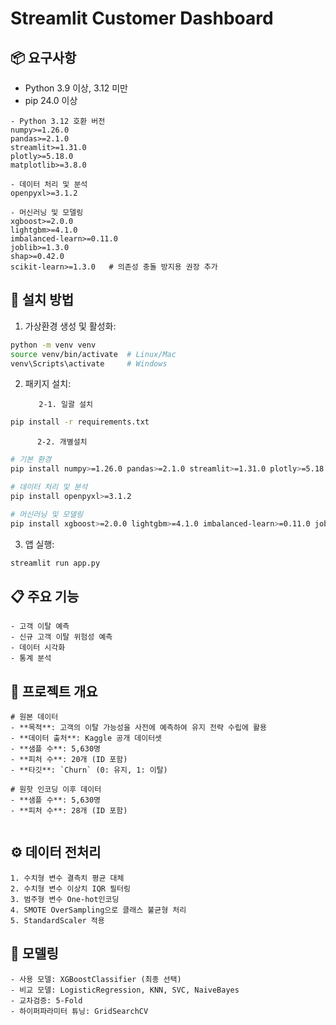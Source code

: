 # Streamlit Customer Dashboard

## 📦 요구사항

- Python 3.9 이상, 3.12 미만
- pip 24.0 이상
```
- Python 3.12 호환 버전
numpy>=1.26.0
pandas>=2.1.0
streamlit>=1.31.0
plotly>=5.18.0
matplotlib>=3.8.0

- 데이터 처리 및 분석
openpyxl>=3.1.2

- 머신러닝 및 모델링
xgboost>=2.0.0
lightgbm>=4.1.0
imbalanced-learn>=0.11.0
joblib>=1.3.0
shap>=0.42.0
scikit-learn>=1.3.0   # 의존성 충돌 방지용 권장 추가
```
## 💾 설치 방법

1. 가상환경 생성 및 활성화:
```bash
python -m venv venv
source venv/bin/activate  # Linux/Mac
venv\Scripts\activate     # Windows
```

2. 패키지 설치:

    
    
          2-1. 일괄 설치
    
```bash
pip install -r requirements.txt
```
    
          2-2. 개별설치
    
```bash
# 기본 환경
pip install numpy>=1.26.0 pandas>=2.1.0 streamlit>=1.31.0 plotly>=5.18.0 matplotlib>=3.8.0 
```
```bash
# 데이터 처리 및 분석
pip install openpyxl>=3.1.2
```
```bash
# 머신러닝 및 모델링
pip install xgboost>=2.0.0 lightgbm>=4.1.0 imbalanced-learn>=0.11.0 joblib>=1.3.0 shap>=0.42.0 scikit-learn>=1.3.0 
```

3. 앱 실행:
```bash
streamlit run app.py
```

## 📋 주요 기능
```
- 고객 이탈 예측
- 신규 고객 이탈 위험성 예측
- 데이터 시각화
- 통계 분석
```


## 🎯 프로젝트 개요
```
# 원본 데이터
- **목적**: 고객의 이탈 가능성을 사전에 예측하여 유지 전략 수립에 활용
- **데이터 출처**: Kaggle 공개 데이터셋
- **샘플 수**: 5,630명
- **피처 수**: 20개 (ID 포함)
- **타깃**: `Churn` (0: 유지, 1: 이탈)

# 원핫 인코딩 이후 데이터
- **샘플 수**: 5,630명
- **피처 수**: 28개 (ID 포함)


```

## ⚙️ 데이터 전처리
```
1. 수치형 변수 결측치 평균 대체
2. 수치형 변수 이상치 IQR 필터링
3. 범주형 변수 One-hot인코딩
4. SMOTE OverSampling으로 클래스 불균형 처리
5. StandardScaler 적용
```

## 🧠 모델링
```
- 사용 모델: XGBoostClassifier (최종 선택)
- 비교 모델: LogisticRegression, KNN, SVC, NaiveBayes
- 교차검증: 5-Fold
- 하이퍼파라미터 튜닝: GridSearchCV

```
